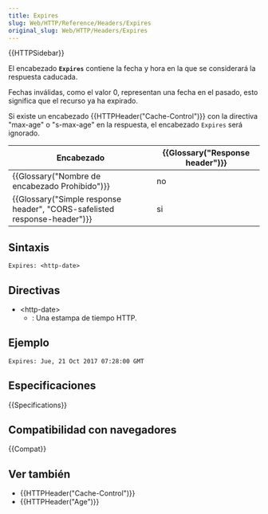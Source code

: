 ```yaml
---
title: Expires
slug: Web/HTTP/Reference/Headers/Expires
original_slug: Web/HTTP/Headers/Expires
---
```


{{HTTPSidebar}}

El encabezado **`Expires`** contiene la fecha y hora en la que se considerará la respuesta caducada.

Fechas inválidas, como el valor 0, representan una fecha en el pasado, esto significa que el recurso ya ha expirado.

Si existe un encabezado {{HTTPHeader("Cache-Control")}} con la directiva "max-age" o "s-max-age" en la respuesta, el encabezado `Expires` será ignorado.

| Encabezado                                                                | {{Glossary("Response header")}} |
| ------------------------------------------------------------------------- | ------------------------------- |
| {{Glossary("Nombre de encabezado Prohibido")}}                            | no                              |
| {{Glossary("Simple response header", "CORS-safelisted response-header")}} | si                              |

## Sintaxis

```
Expires: <http-date>
```

## Directivas

- \<http-date>
  - : Una estampa de tiempo HTTP.

## Ejemplo

```
Expires: Jue, 21 Oct 2017 07:28:00 GMT
```

## Especificaciones

{{Specifications}}

## Compatibilidad con navegadores

{{Compat}}

## Ver también

- {{HTTPHeader("Cache-Control")}}
- {{HTTPHeader("Age")}}
